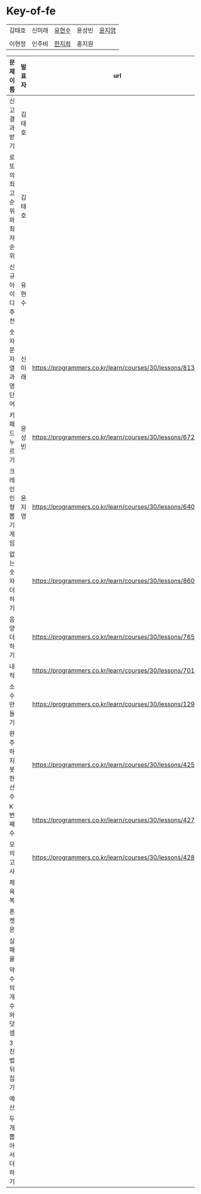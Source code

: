 # Key-of-fe


|  |  |  |  |  |
| --- | --- | --- | --- | --- |
| 김태호 | 신미래 | [유현수](https://github.com/82surf) | 윤성빈 | [윤지영](https://github.com/yjyde) |
|  |  |  |  |  |
| 이현정 | 인주비 | [한지희](https://github.com/g2hhh2ee) | 홍지원 |  |

| 문제 이름 | 발표자 | url |
| --- | --- | --- |
| 신고 결과 받기 | 김태호 |  |
| 로또의 최고 순위와 최저 순위 | 김태호 |  |
| 신규 아이디 추천 | 유현수 |  |
| 숫자 문자열과 영단어 | 신미래 | https://programmers.co.kr/learn/courses/30/lessons/81301 |
| 키패드 누르기 | 윤성빈 | https://programmers.co.kr/learn/courses/30/lessons/67256 |
| 크레인 인형 뽑기 게임 | 윤지영 | https://programmers.co.kr/learn/courses/30/lessons/64061 |
| 없는 숫자 더하기 |  | https://programmers.co.kr/learn/courses/30/lessons/86051 |
| 음양 더하기 |  | https://programmers.co.kr/learn/courses/30/lessons/76501 |
| 내적 |  | https://programmers.co.kr/learn/courses/30/lessons/70128 |
| 소수 만들기 |  | https://programmers.co.kr/learn/courses/30/lessons/12977 |
| 완주하지 못한 선수 |  | https://programmers.co.kr/learn/courses/30/lessons/42576 |
| K번째수 |  | https://programmers.co.kr/learn/courses/30/lessons/42748 |
| 모의고사 |  | https://programmers.co.kr/learn/courses/30/lessons/42840 |
| 체육복 |  |  |
| 폰켓몬 |  |  |
| 실패율 |  |  |
| 약수의 개수와 덧셈 |  |  |
| 3진법 뒤집기 |  |  |
| 예산 |  |  |
| 두 개 뽑아서 더하기 |  |  |
